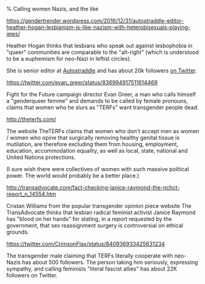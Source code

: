 % Calling women Nazis, and the like

https://gendertrender.wordpress.com/2016/12/31/autostraddle-editor-heather-hogan-lesbianism-is-like-nazism-with-heterobisexuals-playing-jews/

Heather Hogan thinks that lesbians who speak out against lesbophobia
in "queer" communities are comparable to the "alt-right" (which is
understood to be a euphemism for neo-Nazi in leftist circles).

She is senior editor at [Autostraddle](https://www.autostraddle.com/)
and has about 20k followers [on Twitter](https://twitter.com/theheatherhogan).

https://twitter.com/evan_greer/status/836994917511614469

Fight for the Future campaign director Evan Greer, a man who calls
himself a "genderqueer femme" and demands to be called by female
pronouns, claims that women who he slurs as "TERFs" want transgender
people dead.

http://theterfs.com/

The website TheTERFs claims that women who don't accept men as women /
women who opine that surgically removing healthy genital tissue is
mutilation, are therefore excluding them from housing, employment,
education, accommodation equality, as well as local, state, national
and United Nations protections.

(I sure wish there were collectives of women with such massive
political power.  The world would probably be a better place.)

http://transadvocate.com/fact-checking-janice-raymond-the-nchct-report_n_14554.htm

Cristan Williams from the popular transgender opinion piece website
The TransAdvocate thinks that lesbian radical feminist activist Janice
Raymond has "blood on her hands" for stating, in a report requested by
the government, that sex reassignment surgery is controversial on
ethical grounds.

https://twitter.com/CrimsonFlax/status/840936933425631234

The transgender male claiming that TERFs literally cooperate with
neo-Nazis has about 500 followers.  The person taking him seriously,
expressing sympathy, and calling feminists "literal fascist allies"
has about 22K followers on Twitter.
